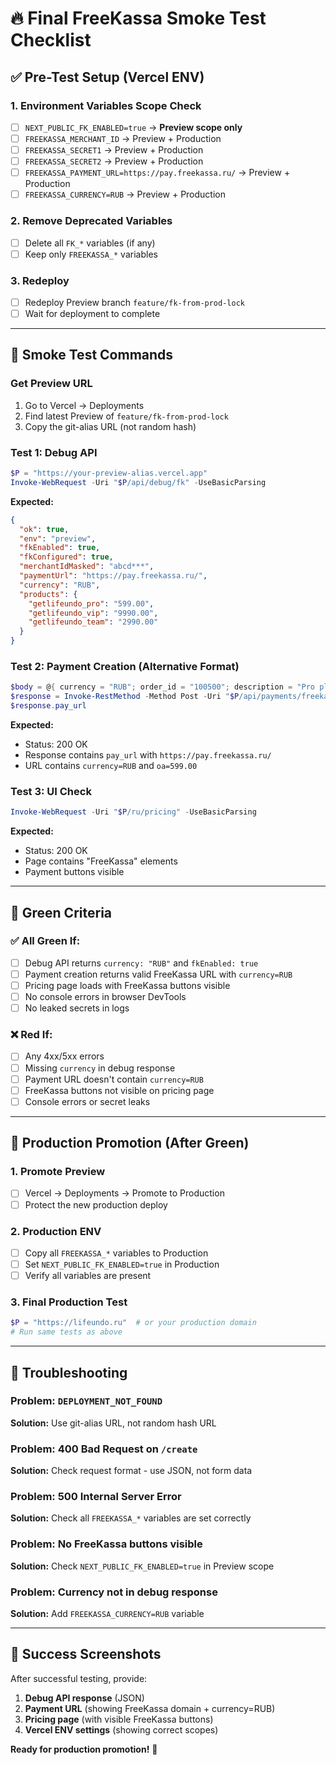 # 🔥 Final FreeKassa Smoke Test Checklist

## ✅ Pre-Test Setup (Vercel ENV)

### 1. Environment Variables Scope Check
- [ ] `NEXT_PUBLIC_FK_ENABLED=true` → **Preview scope only**
- [ ] `FREEKASSA_MERCHANT_ID` → Preview + Production
- [ ] `FREEKASSA_SECRET1` → Preview + Production  
- [ ] `FREEKASSA_SECRET2` → Preview + Production
- [ ] `FREEKASSA_PAYMENT_URL=https://pay.freekassa.ru/` → Preview + Production
- [ ] `FREEKASSA_CURRENCY=RUB` → Preview + Production

### 2. Remove Deprecated Variables
- [ ] Delete all `FK_*` variables (if any)
- [ ] Keep only `FREEKASSA_*` variables

### 3. Redeploy
- [ ] Redeploy Preview branch `feature/fk-from-prod-lock`
- [ ] Wait for deployment to complete

---

## 🧪 Smoke Test Commands

### Get Preview URL
1. Go to Vercel → Deployments
2. Find latest Preview of `feature/fk-from-prod-lock`
3. Copy the git-alias URL (not random hash)

### Test 1: Debug API
```powershell
$P = "https://your-preview-alias.vercel.app"
Invoke-WebRequest -Uri "$P/api/debug/fk" -UseBasicParsing
```

**Expected:**
```json
{
  "ok": true,
  "env": "preview",
  "fkEnabled": true,
  "fkConfigured": true,
  "merchantIdMasked": "abcd***",
  "paymentUrl": "https://pay.freekassa.ru/",
  "currency": "RUB",
  "products": {
    "getlifeundo_pro": "599.00",
    "getlifeundo_vip": "9990.00",
    "getlifeundo_team": "2990.00"
  }
}
```

### Test 2: Payment Creation (Alternative Format)
```powershell
$body = @{ currency = "RUB"; order_id = "100500"; description = "Pro plan" }
$response = Invoke-RestMethod -Method Post -Uri "$P/api/payments/freekassa/create" -Body ($body | ConvertTo-Json) -ContentType "application/json"
$response.pay_url
```

**Expected:**
- Status: 200 OK
- Response contains `pay_url` with `https://pay.freekassa.ru/`
- URL contains `currency=RUB` and `oa=599.00`

### Test 3: UI Check
```powershell
Invoke-WebRequest -Uri "$P/ru/pricing" -UseBasicParsing
```

**Expected:**
- Status: 200 OK
- Page contains "FreeKassa" elements
- Payment buttons visible

---

## 🎯 Green Criteria

### ✅ All Green If:
- [ ] Debug API returns `currency: "RUB"` and `fkEnabled: true`
- [ ] Payment creation returns valid FreeKassa URL with `currency=RUB`
- [ ] Pricing page loads with FreeKassa buttons visible
- [ ] No console errors in browser DevTools
- [ ] No leaked secrets in logs

### ❌ Red If:
- [ ] Any 4xx/5xx errors
- [ ] Missing `currency` in debug response
- [ ] Payment URL doesn't contain `currency=RUB`
- [ ] FreeKassa buttons not visible on pricing page
- [ ] Console errors or secret leaks

---

## 🚀 Production Promotion (After Green)

### 1. Promote Preview
- [ ] Vercel → Deployments → Promote to Production
- [ ] Protect the new production deploy

### 2. Production ENV
- [ ] Copy all `FREEKASSA_*` variables to Production
- [ ] Set `NEXT_PUBLIC_FK_ENABLED=true` in Production
- [ ] Verify all variables are present

### 3. Final Production Test
```powershell
$P = "https://lifeundo.ru"  # or your production domain
# Run same tests as above
```

---

## 🚨 Troubleshooting

### Problem: `DEPLOYMENT_NOT_FOUND`
**Solution:** Use git-alias URL, not random hash URL

### Problem: 400 Bad Request on `/create`
**Solution:** Check request format - use JSON, not form data

### Problem: 500 Internal Server Error
**Solution:** Check all `FREEKASSA_*` variables are set correctly

### Problem: No FreeKassa buttons visible
**Solution:** Check `NEXT_PUBLIC_FK_ENABLED=true` in Preview scope

### Problem: Currency not in debug response
**Solution:** Add `FREEKASSA_CURRENCY=RUB` variable

---

## 📸 Success Screenshots

After successful testing, provide:
1. **Debug API response** (JSON)
2. **Payment URL** (showing FreeKassa domain + currency=RUB)
3. **Pricing page** (with visible FreeKassa buttons)
4. **Vercel ENV settings** (showing correct scopes)

**Ready for production promotion!** 🎉
